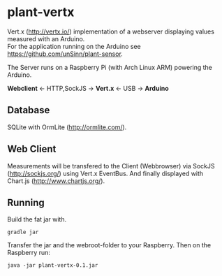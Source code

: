 plant-vertx
===========

Vert.x (http://vertx.io/) implementation of a webserver displaying values measured with an Arduino.  
For the application running on the Arduino see https://github.com/unSinn/plant-sensor.

The Server runs on a Raspberry Pi (with Arch Linux ARM) powering the Arduino.

**Webclient** <- HTTP,SockJS -> **Vert.x** <- USB -> **Arduino**

Database
--------
SQLite with OrmLite (http://ormlite.com/).

Web Client
--------
Measurements will be transfered to the Client (Webbrowser) via SockJS (http://sockjs.org/) using Vert.x EventBus. 
And finally displayed with Chart.js (http://www.chartjs.org/).


Running
--------
Build the fat jar with.

`gradle jar`
   
Transfer the jar and the webroot-folder to your Raspberry. Then on the Raspberry run:

`java -jar plant-vertx-0.1.jar`
